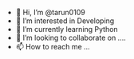 - 👋 Hi, I’m @tarun0109
- 👀 I’m interested in Developing
- 🌱 I’m currently learning Python
- 💞️ I’m looking to collaborate on ....
- 📫 How to reach me ...

<!---
tarun0109/tarun0109 is a ✨ special ✨ repository because its `README.md` (this file) appears on your GitHub profile.
You can click the Preview link to take a look at your changes.
--->
